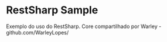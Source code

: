# RestSharp Sample
Exemplo do uso do RestSharp. 
Core compartilhado por Warley - github.com/WarleyLopes/